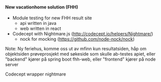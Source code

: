 #### New vacationhome solution (FHH)

* Module testing for new FHH result site
   * api written in java
   * web written in react
* Codecept with Nightmare.js (http://codecept.io/helpers/Nightmare/)
    * nock for mocking (https://github.com/node-nock/nock)

Note:
Ny feriehus, komme oss ut av mfinn
kun resultatsiden, håp om objektsiden
prøveprosjekt med søkeside som skulle ab-testes
apiet, eller "backend" kjører på spring boot
fhh-web, eller "frontend" kjører på node server

Codecept wrapper nightmare 